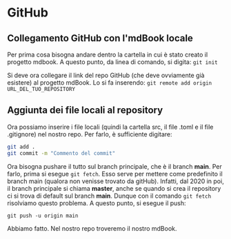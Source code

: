 # GitHub
## Collegamento GitHub con l'mdBook locale
Per prima cosa bisogna andare dentro la cartella in cui è stato creato il progetto mdbook. A questo punto, da linea di comando, si digita:
`git init`

Si deve ora collegare il link del repo GitHub (che deve ovviamente già esistere) al progetto mdBook. Lo si fa inserendo:
`git remote add origin URL_DEL_TUO_REPOSITORY`

## Aggiunta dei file locali al repository
Ora possiamo inserire i file locali (quindi la cartella src, il file .toml e il file .gitignore) nel nostro repo. Per farlo, è sufficiente digitare:
```bash
git add .
git commit -m "Commento del commit"
```

Ora bisogna pushare il tutto sul branch principale, che è il branch **main**. Per farlo, prima si esegue `git fetch`. Esso serve per mettere come predefinito il branch main (qualora non venisse trovato da gitHub).
Infatti, dal 2020 in poi, il branch principale si chiama **master**, anche se quando si crea il repository ci si trova di default sul branch **main**. Dunque con il comando `git fetch` risolviamo questo problema.
A questo punto, si esegue il push:
```
git push -u origin main
```

Abbiamo fatto. Nel nostro repo troveremo il nostro mdBook.

